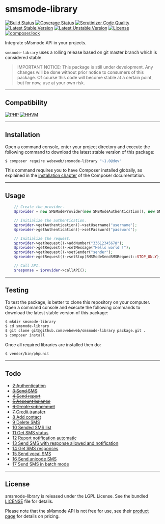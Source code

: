 smsmode-library
===============

[![Build Status](https://travis-ci.org/webeweb/smsmode-library.svg?branch=master)](https://travis-ci.org/webeweb/smsmode-library) [![Coverage Status](https://coveralls.io/repos/github/webeweb/smsmode-library/badge.svg?branch=master)](https://coveralls.io/github/webeweb/smsmode-library?branch=master) [![Scrutinizer Code Quality](https://scrutinizer-ci.com/g/webeweb/smsmode-library/badges/quality-score.png?b=master)](https://scrutinizer-ci.com/g/webeweb/smsmode-library/?branch=master) [![Latest Stable Version](https://poser.pugx.org/webeweb/smsmode-library/v/stable)](https://packagist.org/packages/webeweb/smsmode-library) [![Latest Unstable Version](https://poser.pugx.org/webeweb/smsmode-library/v/unstable)](https://packagist.org/packages/webeweb/smsmode-library) [![License](https://poser.pugx.org/webeweb/smsmode-library/license)](https://packagist.org/packages/webeweb/smsmode-library) [![composer.lock](https://poser.pugx.org/webeweb/smsmode-library/composerlock)](https://packagist.org/packages/webeweb/smsmode-library)

Integrate sMsmode API in your projects.

`smsmode-library` uses a rolling release based on git master branch which is
considered stable.

> IMPORTANT NOTICE: This package is still under development. Any changes will be
> done without prior notice to consumers of this package. Of course this code
> will become stable at a certain point, but for now, use at your own risk.

---

## Compatibility

[![PHP](https://img.shields.io/badge/PHP-%5E5.6%7C%5E7.0-blue.svg)](http://php.net) [![HHVM](https://img.shields.io/badge/HHVM-ready-orange.svg)](https://hhvm.com/)

---

## Installation

Open a command console, enter your project directory and execute the following
command to download the latest stable version of this package:

```bash
$ composer require webeweb/smsmode-library "~1.0@dev"
```

This command requires you to have Composer installed globally, as explained
in the [installation chapter](https://getcomposer.org/doc/00-intro.md) of the
Composer documentation.

---

## Usage

```php
    // Create the provider.
    $provider = new SMSModeProvider(new SMSModeAuthentication(), new SMSModeSendSMSRequest());

    // Initialize the authentication.
    $provider->getAuthentication()->setUsername("username");
    $provider->getAuthentication()->setPassword("password");

    // Initialize the request.
    $provider->getRequest()->addNumber("33612345678");
    $provider->getRequest()->setMessage("Hello world !");
    $provider->getRequest()->setSender("sender");
    $provider->getRequest()->setStop(SMSModeSendSMSRequest::STOP_ONLY);

    // Call API.
    $response = $provider->callAPI();
```

---

## Testing

To test the package, is better to clone this repository on your computer.
Open a command console and execute the following commands to download the latest
stable version of this package:

```bash
$ mkdir smsmode-library
$ cd smsmode-library
$ git clone git@github.com:webeweb/smsmode-library package.git .
$ composer install
```

Once all required libraries are installed then do:

```bash
$ vendor/bin/phpunit
```

---

## Todo

- ~~[2 Authentication](https://www.smsmode.com/pdf/fiche-api-http.pdf)~~
- ~~[3 Send SMS](https://www.smsmode.com/pdf/fiche-api-http.pdf)~~
- ~~[4 Send report](https://www.smsmode.com/pdf/fiche-api-http.pdf)~~
- ~~[5 Account balance](https://www.smsmode.com/pdf/fiche-api-http.pdf)~~
- ~~[6 Create subaccount](https://www.smsmode.com/pdf/fiche-api-http.pdf)~~
- ~~[7 Credit transfer](https://www.smsmode.com/pdf/fiche-api-http.pdf)~~
- [8 Add contact](https://www.smsmode.com/pdf/fiche-api-http.pdf)
- [9 Delete SMS](https://www.smsmode.com/pdf/fiche-api-http.pdf)
- [10 Sended SMS list](https://www.smsmode.com/pdf/fiche-api-http.pdf)
- [11 Get SMS status](https://www.smsmode.com/pdf/fiche-api-http.pdf)
- [12 Report notification automatic](https://www.smsmode.com/pdf/fiche-api-http.pdf)
- [13 Send SMS with response allowed and notification](https://www.smsmode.com/pdf/fiche-api-http.pdf)
- [14 Get SMS responses](https://www.smsmode.com/pdf/fiche-api-http.pdf)
- [15 Send vocal SMS](https://www.smsmode.com/pdf/fiche-api-http.pdf)
- [16 Send unicode SMS](https://www.smsmode.com/pdf/fiche-api-http.pdf)
- [17 Send SMS in batch mode](https://www.smsmode.com/pdf/fiche-api-http.pdf)

---

## License

smsmode-library is released under the LGPL License. See the bundled [LICENSE](LICENSE)
file for details.

Please note that the sMsmode API is not free for use, see their
[product page](https://www.smsmode.com/tarifs-sms/) for details on pricing.

